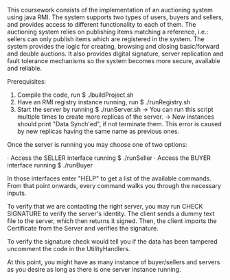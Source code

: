 This coursework consists of the implementation of an auctioning system using java RMI. The system supports two types of users, buyers and sellers, and provides access to different functionality to each of them. The auctioning system relies on publishing items matching a reference, i.e.: sellers can only publish items which are registered in the system. The system provides the logic for creating, browsing and closing basic/forward and double auctions. It also provides digital signature, server replication and fault tolerance mechanisms so the system becomes more secure, available and reliable.

Prerequisites:

1. Compile the code, run $ ./buildProject.sh
2. Have an RMI registry instance running, run $ ./runRegistry.sh
3. Start the server by running $ ./runServer.sh
   -> You can run this script multiple times to create more replicas of the server.
   -> New instances should print "Data Synch'ed", if not terminate them. This error is caused by new replicas having the same name as previous ones.

Once the server is running you may choose one of two options:

· Access the SELLER interface running $ ./runSeller
· Access the BUYER interface running $ ./runBuyer

In those interfaces enter "HELP" to get a list of the available commands. From that point onwards, every command walks you through the necessary inputs.

To verify that we are contacting the right server, you may run CHECK SIGNATURE to verify the server's identity. The client sends a dummy text file to the server, which then returns it signed. Then, the client imports the Certificate from the Server and verifies the signature.

To verify the signature check would tell you if the data has been tampered uncomment the code in the UtilityHandlers.

At this point, you might have as many instance of buyer/sellers and servers as you desire as long as there is one server instance running.

